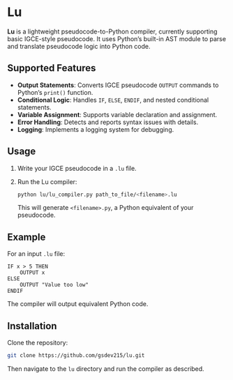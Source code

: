 
# Lu

**Lu** is a lightweight pseudocode-to-Python compiler, currently supporting basic IGCE-style pseudocode. It uses Python’s built-in AST module to parse and translate pseudocode logic into Python code.

## Supported Features

- **Output Statements**: Converts IGCE pseudocode `OUTPUT` commands to Python’s `print()` function.
- **Conditional Logic**: Handles `IF`, `ELSE`, `ENDIF`, and nested conditional statements.
- **Variable Assignment**: Supports variable declaration and assignment.
- **Error Handling**: Detects and reports syntax issues with details.
- **Logging**: Implements a logging system for debugging.

## Usage

1. Write your IGCE pseudocode in a `.lu` file.
2. Run the Lu compiler:

    ```bash
    python lu/lu_compiler.py path_to_file/<filename>.lu
    ```

   This will generate `<filename>.py`, a Python equivalent of your pseudocode.

## Example

For an input `.lu` file:
```plaintext
IF x > 5 THEN
    OUTPUT x
ELSE
    OUTPUT "Value too low"
ENDIF
```

The compiler will output equivalent Python code.

## Installation

Clone the repository:
```bash
git clone https://github.com/gsdev215/lu.git
```

Then navigate to the `lu` directory and run the compiler as described.
